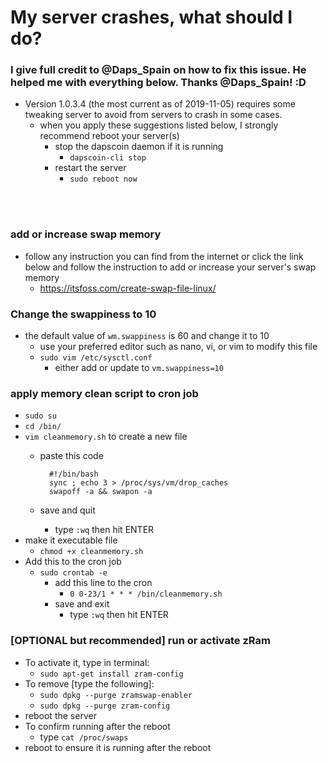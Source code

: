 # My server crashes, what should I do?
### I give full credit to @Daps_Spain on how to fix this issue.  He helped me with everything below.  Thanks @Daps_Spain! :D
  * Version 1.0.3.4 (the most current as of 2019-11-05) requires some tweaking server to avoid from servers to crash in some cases.
    - when you apply these suggestions listed below, I strongly recommend reboot your server(s)
      - stop the dapscoin daemon if it is running
        - `dapscoin-cli stop`
      - restart the server
        - `sudo reboot now`

<br><br>

### add or increase swap memory
  * follow any instruction you can find from the internet or click the link below and follow the instruction to add or increase your server's swap memory
    - https://itsfoss.com/create-swap-file-linux/

### Change the swappiness to 10
  * the default value of `wm.swappiness` is 60 and change it to 10
    - use your preferred editor such as nano, vi, or vim to modify this file
    - `sudo vim /etc/sysctl.conf`
      - either add or update to `vm.swappiness=10`

### apply memory clean script to cron job
  - `sudo su`
  - `cd /bin/`
  - `vim cleanmemory.sh` to create a new file
    - paste this code

      ```
        #!/bin/bash
        sync ; echo 3 > /proc/sys/vm/drop_caches
        swapoff -a && swapon -a
      ```
    - save and quit
      - type `:wq` then hit ENTER
  - make it executable file
    - `chmod +x cleanmemory.sh`
  - Add this to the cron job
    - `sudo crontab -e`
      - add this line to the cron
        - `0 0-23/1 * * * /bin/cleanmemory.sh`
      - save and exit
        - type `:wq` then hit ENTER

### [OPTIONAL but recommended] run or activate zRam
  - To activate it, type in terminal:
    - `sudo apt-get install zram-config`
  - To remove [type the following]:
    - `sudo dpkg --purge zramswap-enabler`
    - `sudo dpkg --purge zram-config`
  - reboot the server
  - To confirm running after the reboot
    - type `cat /proc/swaps`
  - reboot to ensure it is running after the reboot
